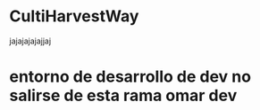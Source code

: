 # CultiHarvestWay



<!-- listado: kamtario (correcto1) -->  
<!-- listado: omar (correcto1) -->  
<!-- listado: Emanuel (correcto1-2) -->  


jajajajajajjaj
# entorno de desarrollo de  dev no salirse de esta rama omar dev